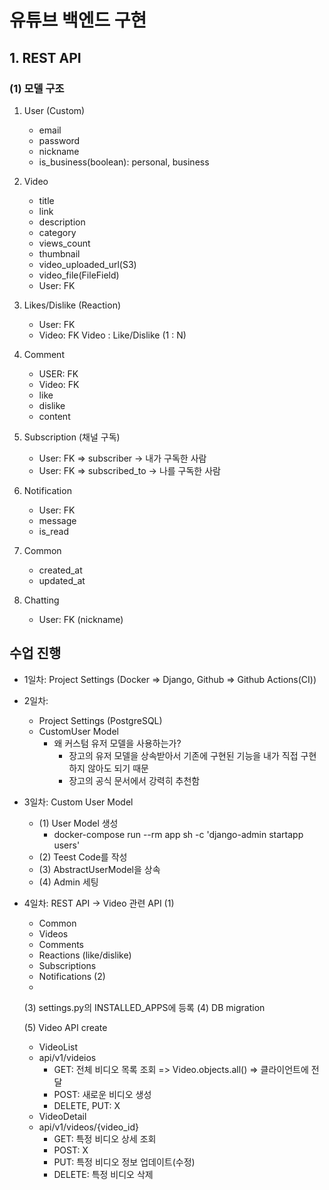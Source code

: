 # 유튜브 백엔드 구현

## 1. REST API
### (1) 모델 구조

1. User (Custom)
    - email
    - password
    - nickname
    - is_business(boolean): personal, business


2. Video
    - title
    - link
    - description
    - category
    - views_count
    - thumbnail
    - video_uploaded_url(S3)
    - video_file(FileField)
    - User: FK


3. Likes/Dislike (Reaction)
    - User: FK
    - Video: FK
    Video : Like/Dislike (1 : N)


4. Comment
    - USER: FK
    - Video: FK
    - like
    - dislike
    - content


5. Subscription (채널 구독)
    - User: FK => subscriber -> 내가 구독한 사람
    - User: FK => subscribed_to -> 나를 구독한 사람


6. Notification
   - User: FK
   - message
   - is_read


7. Common
    - created_at
    - updated_at


8. Chatting
   - User: FK (nickname)


## 수업 진행

- 1일차: Project Settings (Docker => Django, Github => Github Actions(CI))
- 2일차: 
  - Project Settings (PostgreSQL)
  - CustomUser Model
    - 왜 커스텀 유저 모델을 사용하는가?
      - 장고의 유저 모델을 상속받아서 기존에 구현된 기능을 내가 직접 구현하지 않아도 되기 때문
      - 장고의 공식 문서에서 강력히 추천함
- 3일차: Custom User Model
  - (1) User Model 생성
    - docker-compose run --rm app sh -c 'django-admin startapp users'
  - (2) Teest Code를 작성
  - (3) AbstractUserModel을 상속
  - (4) Admin 세팅
- 4일차: REST API -> Video 관련 API
  (1)
  - Common
  - Videos
  - Comments
  - Reactions (like/dislike)
  - Subscriptions
  - Notifications
  (2)
  - 
  (3) settings.py의 INSTALLED_APPS에 등록
  (4) DB migration
  
  (5) Video API create
  - VideoList
  - api/v1/videios
    - GET: 전체 비디오 목록 조회 => Video.objects.all() => 클라이언트에 전달
    - POST: 새로운 비디오 생성
    - DELETE, PUT: X
  - VideoDetail
  - api/v1/videos/{video_id}
    - GET: 특정 비디오 상세 조회
    - POST: X
    - PUT: 특정 비디오 정보 업데이트(수정)
    - DELETE: 특정 비디오 삭제